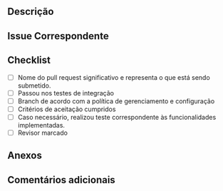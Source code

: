 ## Descrição 

<!-- Descrição do que foi realizado e/ou mudanças feitas. -->

<!--  -->

## Issue Correspondente

<!-- Linkar a issue que está relacionada ao que foi implementado -->

## Checklist 

* [ ] Nome do pull request significativo e representa o que está sendo submetido.
* [ ] Passou nos testes de integração
* [ ] Branch de acordo com a política de gerenciamento e configuração
* [ ] Critérios de aceitação cumpridos
* [ ] Caso necessário, realizou teste correspondente às funcionalidades implementadas.
* [ ] Revisor marcado

## Anexos

<!-- Caso necessário, adicionar documentos correspondentes à funcionalidade implementada. 
Por exemplo: Print de telas, protótipos de alta ou baixa fidelidade e etc. -->


## Comentários adicionais

<!-- Área livre e opcional, para comentar algo que julgue ser necessário, como explicar mais profundamente o que foi implementado, 
compartilhamento de informações, dependências encontradas durante a implementação e etc. -->

